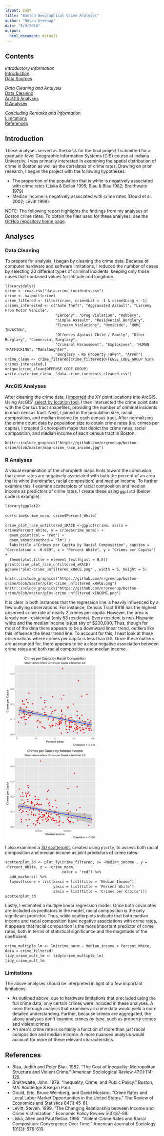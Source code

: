 ```yaml
---
layout: post
title: "Boston Geographical Crime Analyses"
author: "Nolan Greenup"
date: "5/9/2018"
output:
  html_document: default
---
```


## Contents
_Introductory Information_   
[Introduction](#introduction)   
[Data Sources](#data-sources)   

_Data Cleaning and Analysis_   
[Data Cleaning](#data-cleaning)   
[ArcGIS Analyses](#arcgis-analyses)   
[R Analyses](#r-analyses)   

_Concluding Remarks and Information_   
[Limitations](#limitations)   
[References](#references)

## Introduction
These analyses served as the basis for the final project I submitted for a graduate-level Geographic Information Systems (GIS) course at Indiana University. I was primarily interested in examining the spatial distribution of crime in Boston as well as the correlates of crime rates. Drawing on prior research, I began the project with the following hypotheses:
   + The proportion of the population that is white is negatively associated with crime rates (Liska & Bellair 1995; Blau 
     & Blau 1982; Braithwaite 1979)
   + Median income is negatively associated with crime rates (Gould et al. 2002; Levitt 1999)

NOTE: The following report highlights the findings from my analyses of Boston crime rates. To obtain the files used for these analyses, see the [GitHub repository home page](https://github.com/nrgreenup/boston-crime).

## Analyses
### Data Cleaning
To prepare for analysis, I began by cleaning the crime data. Because of computer hardware and software limitations, I reduced the number of cases by selecting 20 different types of criminal incidents, keeping only those cases that contained values for latitude and longitude.

``` {r}
library(dplyr)
crime <- read.csv("data-crime_incidents.csv")
crime <- na.omit(crime)
crime_filtered <- filter(crime, crime$Lat > -1 & crime$Long < -1)
crimes_interested <- c("Auto Theft", "Aggravated Assault", "Larceny From Motor Vehicle",
                       "Larceny", "Drug Violation", "Robbery",
                       "Simple Assault", "Residential Burglary",
                       "Firearm Violations", "Homicide", "HOME INVASION",
                       "Offenses Against Child / Family", "Other Burglary", "Commercial Burglary",
                       "Criminal Harassment", "Explosives", "HUMAN TRAFFICKING", "Manslaughter",
                       "Burglary - No Property Taken", "Arson")
crime_clean <- crime_filtered[crime_filtered$OFFENSE_CODE_GROUP %in% crimes_interested,]
unique(crime_clean$OFFENSE_CODE_GROUP)
write.csv(crime_clean, "data-crime_incidents_cleaned.csv")
```

### ArcGIS Analyses
After cleaning the crime data, I [imported](http://desktop.arcgis.com/en/arcmap/10.3/map/working-with-layers/adding-x-y-coordinate-data-as-a-layer.htm) the XY point locations into ArcGIS. Using ArcGIS' [select by location tool](http://desktop.arcgis.com/en/arcmap/10.3/map/working-with-layers/using-select-by-location.htm), I then intersected the crime point data with the Census tract shapefiles, providing the number of criminal incidents in each census tract. Next, I joined in the population size, racial composition, and median income for each census tract. After normalizing the crime count data by population size to obtain crime rates (i.e. crimes per capita), I created 3 choropleth maps that depict the crime rates, racial composition, and median income of each census tract in Boston.

```{r, echo = F}
knitr::include_graphics("https://github.com/nrgreenup/boston-crime/blob/master/map-crime_race_income.jpg")
```

### R Analyses
A visual examination of the choropleth maps hints toward the conclusion that crime rates are negatively associated with both the percent of an area that is white (hereinafter, racial composition) and median income. To further examine this, I examine scatterplots of racial composition and median income as predictors of crime rates. I create these using `ggplot2` (below code is example):

```{r, eval = F}
library(ggplot2)

cor(crime$crime_norm, crime$Percent_White)

crime_plot_race_unfiltered_xRACE <-ggplot(crime, aes(x = crime$Percent_White, y = crime$crime_norm)) +
  geom_point(col = "red") +
  geom_smooth(method = "lm") +
  labs(title ="Crimes per Capita by Racial Composition", caption = "Correlation = -0.039", x = "Percent White", y = "Crimes per Capita") +
  theme(plot.title = element_text(hjust = 0.5)) 
print(crime_plot_race_unfiltered_xRACE)
ggsave("plot-crime_unfiltered_xRACE.png" , width = 5, height = 5)
```

```{r, echo = F}
knitr::include_graphics("https://github.com/nrgreenup/boston-crime/blob/master/plot-crime_unfiltered_xRACE.png")
knitr::include_graphics("https://github.com/nrgreenup/boston-crime/blob/master/plot-crime_unfiltered_xINCOME.png")
```

It is clear in both instances that the regression line is heavily influenced by a few outlying observations. For instance, Census Tract 9818 has the highest observed crime rate at nearly 2 crimes per capita. However, the area is largely non-residential (only 53 residents). Every resident is non-Hispanic white and the median income is just shy of $200,000. Thus, though for most of the data there appears to be a downward linear trend, outliers like this influence the linear trend line. To account for this, I next look at those observations where crimes per capita is less than 0.5. Once these outliers are accounted for, there appears to be a clear negative association between crime rates and both racial composition and median income.

<img src="https://github.com/nrgreenup/boston-crime/blob/master/plot-crime_filtered_xRACE.png" width="300"> <img src="https://github.com/nrgreenup/boston-crime/blob/master/plot-crime_filtered_xINCOME.png" width="300">

I also examined a [3D scatterplot](https://plot.ly/~nrgreenup/3/#/), created using `plotly`, to assess both racial composition and median income as joint predictors of crime rates:

```{R, eval = F}
scatterplot_3d <- plot_ly(crime_filtered, x= ~Median_income , y = ~Percent_White, z = ~crime_norm,
                          color = "red") %>% 
  add_markers() %>%
  layout(scene = list(xaxis = list(title = 'Median Income'),
                      yaxis = list(title = 'Percent White'),
                      zaxis = list(title = 'Crimes per Capita'))) 
scatterplot_3d
```

Lastly, I estimated a multiple linear regression model. Once both covariates are included as predictors in the model, racial composition is the only significant predictor. Thus, while scatterplots indicate that both median income and racial composition have negative associations with crime rates, it appears that racial composition is the more important predictor of crime rates, both in terms of statistical significance and the magnitude of the coefficient.

```{R, eval = F}
crime_multiple_lm <- lm(crime_norm ~ Median_income + Percent_White, data = crime_filtered)
tidy_crime_mult_lm <- tidy(crime_multiple_lm)
tidy_crime_mult_lm
```

### Limitations
The above analyses should be interpreted in light of a few important limitations. 
+ As outlined above, due to hardware limitations that precluded using the full crime data, only certain crimes were included in these analyses. A more thorough analysis that examines all crime data would yield a more detailed understanding. Further, because crimes are aggregated, the above analyses don't examine crimes _by type_, such as property crimes and violent crimes.
+ An area's crime rate is certainly a function of more than just racial composition and median income. A more nuanced analysis would account for more of these relevant characteristics.

## References
+ Blau, Judith and Peter Blau. 1982. “The Cost of Inequality: Metropolitan Structure and Violent Crime.” American Sociological Review 47(1):114-129.
+ Braithwaite, John. 1979. “Inequality, Crime, and Public Policy.” Boston, MA: Routledge & Kegan Paul.
+ Gould, Eric, Bruce Weinberg, and David Mustard. “Crime Rates and Local Labor Market Opportunities in the United States.” The Review of Economics and Statistics 84(1):45-61.
+ Levitt, Steven. 1999. “The Changing Relationship between Income and Crime Victimization.” Economic Policy Review 5(3):87-98.
+ Liska, Allen and Paul Bellair. 1995. “Violent-Crime Rates and Racial Composition: Convergence Over Time.” American Journal of Sociology 101(3): 578-610.

